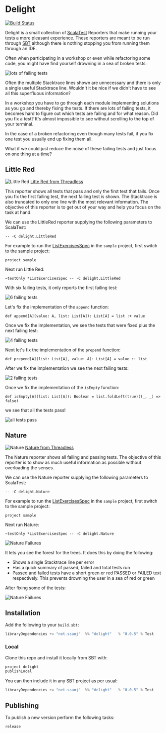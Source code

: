 # Delight #

[![Build Status](https://travis-ci.org/ssanj/delight.svg?branch=master)](https://travis-ci.org/ssanj/delight)

Delight is a small collection of [ScalaTest](http://www.scalatest.org/) Reporters that make running your tests a more pleasant experience. These reporters are meant to be run through [SBT](https://www.scala-sbt.org/) although there is nothing stopping you from running them through an IDE.

Often when participating in a workshop or even while refactoring some code, you might have find yourself drowning in a sea of broken tests:

![lots of failing tests](failing-tests.png)

Often the multiple Stacktrace lines shown are unnecessary and there is only a single useful Stacktrace line. Wouldn't it be nice if we didn't have to see all this superfluous information?

In a workshop you have to go through each module implementing solutions as you go and thereby fixing the tests. If there are lots of failing tests, it becomes hard to figure out which tests are failing and for what reason. Did you fix a test? It's almost impossible to see without scrolling to the top of your terminal.

In the case of a broken refactoring even though many tests fail, if you fix one test you usually end up fixing them all.

What if we could just reduce the noise of these failing tests and just focus on one thing at a time?


## Little Red

![Little Red](littlered.jpg)
[Litte Red from Threadless](https://www.threadless.com/product/1586/RED/style,design)


This reporter shows all tests that pass and only the first test that fails. Once you fix the first failing test, the next failing test is shown. The Stacktrace is also truncated to only one line with the most relevant information. The objective of this reporter is to get out of your way and help you focus on the task at hand.

We can use the LittleRed reporter supplying the following parameters to ScalaTest:

```
-- -C delight.LittleRed
```

For example to run the [ListExercisesSpec](https://github.com/ssanj/delight/blob/master/sample/src/test/scala/sample/ListExercisesSpec.scala) in the `sample` project, first switch to the sample project:

```
project sample
```

Next run Little Red:

```
~testOnly *ListExercisesSpec -- -C delight.LittleRed
```

With six failing tests, it only reports the first failing test:

![6 failing tests](fail1.png)

Let's fix the implementation of the `append` function:

```
def append[A](value: A, list: List[A]): List[A] = list :+ value
```

Once we fix the implementation, we see the tests that were fixed plus the next failing test:

![4 failing tests](fail2.png)

Next let's fix the implementation of the `prepend` function:

```
def prepend[A](list: List[A], value: A): List[A] = value :: list
```

After we fix the implementation we see the next failing tests:

![2 failing tests](fail3.png)

Once we fix the implementation of the `isEmpty` function:

```
def isEmpty[A](list: List[A]): Boolean = list.foldLeft(true)((_, _) => false)
```

we see that all the tests pass!

![all tests pass](success.png)

## Nature

![Nature](nature.jpg)
[Nature from Threadless](https://www.threadless.com/product/8704/Nature_will_win/)

The Nature reporter shows all failing and passing tests. The objective of this reporter is to show as much useful information as possible without overloading the senses.

We can use the Nature reporter supplying the following parameters to ScalaTest:

```
-- -C delight.Nature
```

For example to run the [ListExercisesSpec](https://github.com/ssanj/delight/blob/master/sample/src/test/scala/sample/ListExercisesSpec.scala) in the `sample` project, first switch to the sample project:

```
project sample
```

Next run Nature:

```
~testOnly *ListExercisesSpec -- -C delight.Nature
```

![Nature Failures](nature-failures.png)

It lets you see the forest for the trees. It does this by doing the following:

- Shows a single Stacktrace line per error
- Has a quick summary of passed, failed and total tests run
- Passed and failed tests have a short green or red PASSED or FAILED text respectively. This prevents drowning the user in a sea of red or green

After fixing some of the tests:

![Nature Failures](nature-wip.png)


## Installation


Add the following to your `build.sbt`:

```scala
libraryDependencies += "net.ssanj"  %% "delight"   % "0.0.5" % Test
```


### Local

Clone this repo and install it locally from SBT with:

```scala
project delight
publishLocal
```

You can then include it in any SBT project as per usual:

```scala
libraryDependencies += "net.ssanj"  %% "delight"   % "0.0.5" % Test
```

## Publishing

To publish a new version perform the following tasks:

```
release
```
